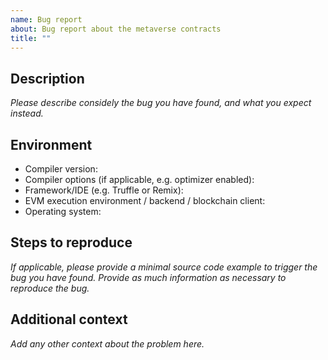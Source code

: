 ```yaml
---
name: Bug report
about: Bug report about the metaverse contracts
title: ""
---
```


## Description

_Please describe considely the bug you have found, and what you expect instead._

## Environment

-   Compiler version:
-   Compiler options (if applicable, e.g. optimizer enabled):
-   Framework/IDE (e.g. Truffle or Remix):
-   EVM execution environment / backend / blockchain client:
-   Operating system:

## Steps to reproduce

_If applicable, please provide a minimal source code example to trigger the bug you have found._
_Provide as much information as necessary to reproduce the bug._

## Additional context

_Add any other context about the problem here._
